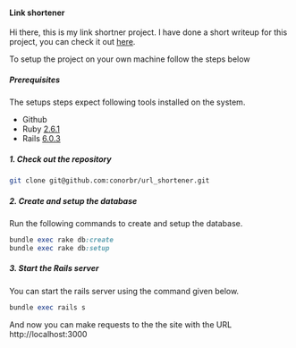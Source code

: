 
#### Link shortener
Hi there, this is my link shortner project. I have done a short writeup for
this project, you can check it out [here](http://breen.ie/link-shortener-part-1/).

To setup the project on your own machine follow the steps below

##### Prerequisites


The setups steps expect following tools installed on the system.

- Github
- Ruby [2.6.1](https://www.ruby-lang.org/en/)
- Rails [6.0.3](https://rubyonrails.org/)

##### 1. Check out the repository

```bash
git clone git@github.com:conorbr/url_shortener.git
```

##### 2. Create and setup the database

Run the following commands to create and setup the database.

```ruby
bundle exec rake db:create
bundle exec rake db:setup
```

##### 3. Start the Rails server

You can start the rails server using the command given below.

```ruby
bundle exec rails s
```

And now you can make requests to the the site with the URL http://localhost:3000